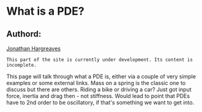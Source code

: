 # What is a PDE?

## Authord:
[Jonathan Hargreaves](https://knowledgebase.acoustics.ac.uk/community/bios.html#jonathan-hargreaves)

```{warning}
This part of the site is currently under development. Its content is incomplete.
```

This page will talk through what a PDE is, either via a couple of very simple examples or some external links.
Mass on a spring is the classic one to discuss but there are others.
Riding a bike or driving a car? Just got input force, inertia and drag then - not stiffness. Would lead to point that PDEs have to 2nd order to be oscillatory, if that's something we want to get into.
